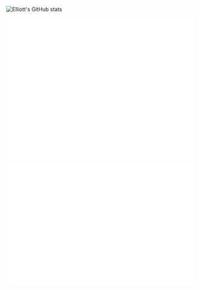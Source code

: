 ![Elliott's GitHub stats](https://github-readme-stats-pied-one-20.vercel.app/api?username=elliottkember)

![Metrics](/github-metrics.svg)
![Metrics](/iso_calendar.svg)
